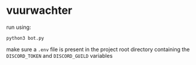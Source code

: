 # vuurwachter
run using:
```
python3 bot.py
```

make sure a `.env` file is present in the project root directory containing the `DISCORD_TOKEN` and `DISCORD_GUILD` variables
